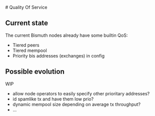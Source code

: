 # Quality Of Service

## Current state

The current Bismuth nodes already have some builtin QoS:

- Tiered peers
- Tiered mempool
- Priority bis addresses (exchanges) in config

## Possible evolution

WIP 

- allow node operators to easily specify other prioritary addresses?
- id spamlike tx and have them low prio? 
- dynamic mempool size depending on average tx throughput?
- ...